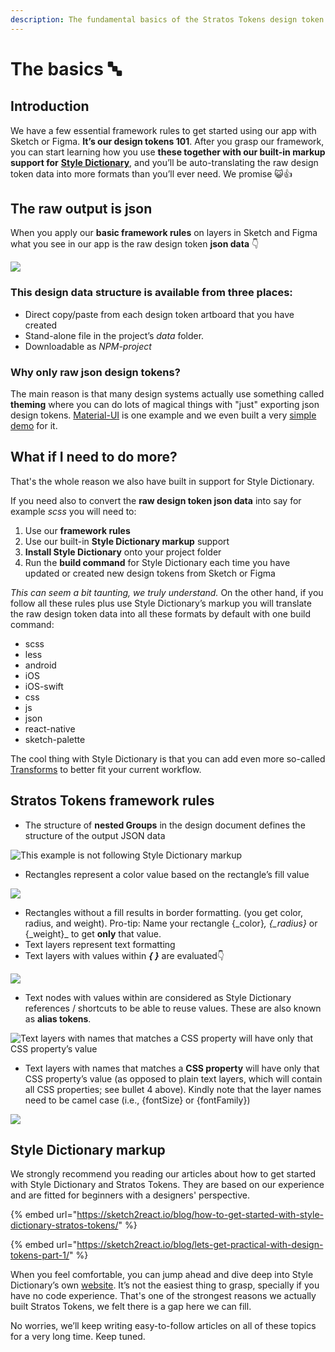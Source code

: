```yaml
---
description: The fundamental basics of the Stratos Tokens design token framework
---
```


# The basics 🔤

## Introduction

We have a few essential framework rules to get started using our app with Sketch or Figma. **It’s our design tokens 101**. After you grasp our framework, you can start learning how you use **these together with our built-in markup support for** [**Style Dictionary**](https://amzn.github.io/style-dictionary/#/), and you’ll be auto-translating the raw design token data into more formats than you’ll ever need. We promise 😺👍

## The raw output is json

When you apply our **basic framework rules** on layers in Sketch and Figma what you see in our app is the raw design token **json data** 👇 

![](../.gitbook/assets/rawjsondata-tokens.png)

### **This design data structure is available from three places:**

* Direct copy/paste from each design token artboard that you have created
* Stand-alone file in the project’s _data_ folder.
* Downloadable as _NPM-project_

### Why only raw json design tokens?

The main reason is that many design systems actually use something called **theming** where you can do lots of magical things with "just" exporting json design tokens. [Material-UI](https://material-ui.com/customization/theming/) is one example and we even built a very [simple demo](https://marketplace.sketch2react.io/product/material-ui-demo/) for it.

## What if I need to do more?

That's the whole reason we also have built in support for Style Dictionary.

If you need also to convert the **raw design token json data** into say for example _scss_ you will need to:

1. Use our **framework rules**
2. Use our built-in **Style Dictionary markup** support
3. **Install Style Dictionary** onto your project folder
4. Run the **build command** for Style Dictionary each time you have updated or created new design tokens from Sketch or Figma

_This can seem a bit taunting, we truly understand._ On the other hand, if you follow all these rules plus use Style Dictionary’s markup you will translate the raw design token data into all these formats by default with one build command:

* scss
* less
* android
* iOS
* iOS-swift
* css
* js
* json
* react-native
* sketch-palette

The cool thing with Style Dictionary is that you can add even more so-called [Transforms](https://amzn.github.io/style-dictionary/#/transforms) to better fit your current workflow.

## Stratos Tokens framework rules

* The structure of **nested Groups** in the design document defines the structure of the output JSON data

![This example is not following Style Dictionary markup](../.gitbook/assets/basic-structure.png)

* Rectangles represent a color value based on the rectangle’s fill value

![](../.gitbook/assets/rectangle-colors.png)

* Rectangles without a fill results in border formatting. \(you get color, radius, and weight\). Pro-tip: Name your rectangle {\_color}_, {\_radius}_ or {\_weight}\_ to get **only** that value.
* Text layers represent text formatting
* Text layers with values within _**{ }**_ are evaluated👇

![](../.gitbook/assets/text-layers.png)

* Text nodes with values within are considered as Style Dictionary references / shortcuts to be able to reuse values. These are also known as **alias tokens**.

![Text layers with names that matches a CSS property will have only that CSS property&#x2019;s value](../.gitbook/assets/css-properties.png)

* Text layers with names that matches a **CSS property** will have only that CSS property’s value \(as opposed to plain text layers, which will contain all CSS properties; see bullet 4 above\). Kindly note that the layer names need to be camel case \(i.e., {fontSize} or {fontFamily}\)

![](../.gitbook/assets/json-view.png)

## Style Dictionary markup

We strongly recommend you reading our articles about how to get started with Style Dictionary and Stratos Tokens. They are based on our experience and are fitted for beginners with a designers' perspective.

{% embed url="https://sketch2react.io/blog/how-to-get-started-with-style-dictionary-stratos-tokens/" %}

{% embed url="https://sketch2react.io/blog/lets-get-practical-with-design-tokens-part-1/" %}



When you feel comfortable, you can jump ahead and dive deep into Style Dictionary’s own [website](https://amzn.github.io/style-dictionary/#/). It’s not the easiest thing to grasp, specially if you have no code experience. That's one of the strongest reasons we actually built Stratos Tokens, we felt there is a gap here we can fill.

No worries, we’ll keep writing easy-to-follow articles on all of these topics for a very long time. Keep tuned.

